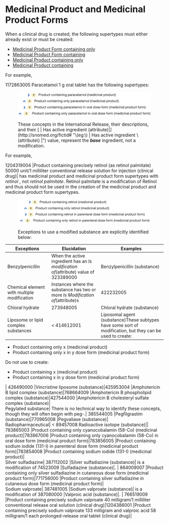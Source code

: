 # Medicinal Product and Medicinal Product Forms

When a clinical drug is created, the following supertypes must either already exist or must be created:

  * [Medicinal Product Form containing only](Medicinal-Product-Form-containing-only_174690843.html)
  * [Medicinal Product Form containing](Medicinal-Product-Form-containing_174690703.html)
  * [Medicinal Product containing only](Medicinal-Product-containing-only_240453149.html)
  * [Medicinal Product containing](Medicinal-Product-containing_174690628.html)

For example,

1172863005 Paracetamol 1 g oral tablet has the following supertypes:

<figure><img src="images/240453196.png" alt="" title=""><figcaption><p>These concepts in the International Release, their descriptions, and their [ | Has active ingredient (attribute)|](http://snomed.org/fictid# "\(eg:\)  | Has active ingredient \(attribute\) |") value, represent the <em><strong>base</strong></em> ingredient, not a modification.</p></figcaption></figure>

For example, 

1204319004 |Product containing precisely retinol (as retinol palmitate) 50000 unit/1 milliliter conventional release solution for injection (clinical drug)| has medicinal product and medicinal product form supertypes with _retinol_ , not _retinol palmitate_. Retinol palmitate is a modification of Retinol and thus should not be used in the creation of the medicinal product and medicinal product form supertypes. 

<figure><img src="images/240453195.png" alt="" title=""><figcaption><p>Exceptions to use a modified substance are explicitly identified below:</p></figcaption></figure>

**Exceptions**| **Elucidation**| **Examples**  
---|---|---  
Benzylpenicillin| When the active ingredient has an _Is modification of_(attribute) value of 323389000 |Benzylpenicillin (substance)|. | 1234765004 |Product containing only benzathine benzylpenicillin in parenteral dose form (medicinal product form)|323404007 |Product containing benzathine benzylpenicillin (medicinal product)|_Benzylpenicillin is the base, but use the modified substance in the FSN for the MP/MPF._  
Chemical element with multiple modification| Instances where the substance has two or more _Is Modification of_(attribute)s| 422232005 |Calcium lactate gluconate (substance)|715220007 |Tenofovir alafenamide (substance)|  
Chloral hydrate| 273948005 |Chloral hydrate (substance)| is a modification of Chloral. However, chloral is unstable on its own and always exists in the hydrated form.| 778711000 |Product containing only chloral hydrate in oral dose form (medicinal product form)|386735001 |Product containing chloral hydrate in oral dose form (medicinal product form)|775158004 |Product containing only chloral hydrate (medicinal product)|  
Liposome or lipid complex substances| < 414612001 |Liposomal agent (substance)These subtypes have some sort of modification, but they can be used to create:

  * Product containing only x (medicinal product)
  * Product containing only x in y dose form (medicinal product form)

Do not use to create:

  * Product containing x (medicinal product)
  * Product containing x in y dose form (medicinal product form)

| 426490000 |Vincristine liposome (substance)|425953004 |Amphotericin B lipid complex (substance)|768664009 |Amphotericin B phospholipid complex (substance)|427544000 |Amphotericin B cholesteryl sulfate complex (substance)|  
Pegylated substance| There is no technical way to identify these concepts, though they will often begin with peg-.| 385544005 |Pegfilgrastim (substance)|770965008 |Pegvaliase (substance)|  
Radiopharmaceutical| < 89457008 Radioactive isotope (substance)|| 783865003 |Product containing only cyanocobalamin (58-Co) (medicinal product)|783867006 |Product containing only cyanocobalamin (58-Co) in oral dose form (medicinal product form)|783856005 |Product containing sodium iodide (131-I) in parenteral dose form (medicinal product form)|783854008 |Product containing sodium iodide (131-I) (medicinal product)|  
Silver sulfadiazine| 387112002 |Silver sulfadiazine (substance)| is a modification of 74523009 |Sulfadiazine (substance)|. | 864009007 |Product containing only silver sulfadiazine in cutaneous dose form (medicinal product form)|771756000 |Product containing silver sulfadiazine in cutaneous dose form (medicinal product form)|  
Sodium valproate| 387481005 |Sodium valproate (substance)| is a modification of 387080000 |Valproic acid (substance)|. | 766519009 |Product containing precisely sodium valproate 40 milligram/1 milliliter conventional release oral solution (clinical drug)|1204386001 |Product containing precisely sodium valproate 133 milligram and valproic acid 58 milligram/1 each prolonged-release oral tablet (clinical drug)|
